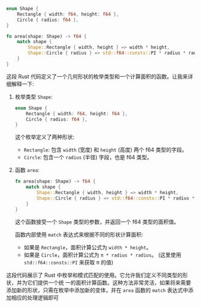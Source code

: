 ```rust
enum Shape {
    Rectangle { width: f64, height: f64 },
    Circle { radius: f64 },
}

fn area(shape: Shape) -> f64 {
    match shape {
        Shape::Rectangle { width, height } => width * height,
        Shape::Circle { radius } => std::f64::consts::PI * radius * radius,
    }
}
```
这段 Rust 代码定义了一个几何形状的枚举类型和一个计算面积的函数。让我来详细解释一下:

1. 枚举类型 `Shape`:
   ```rust
   enum Shape {
       Rectangle { width: f64, height: f64 },
       Circle { radius: f64 },
   }
   ```
   这个枚举定义了两种形状:
   - `Rectangle`: 包含 `width` (宽度) 和 `height` (高度) 两个 f64 类型的字段。
   - `Circle`: 包含一个 `radius` (半径) 字段，也是 f64 类型。

2. 函数 `area`:
   ```rust
   fn area(shape: Shape) -> f64 {
       match shape {
           Shape::Rectangle { width, height } => width * height,
           Shape::Circle { radius } => std::f64::consts::PI * radius * radius,
       }
   }
   ```
   这个函数接受一个 `Shape` 类型的参数，并返回一个 f64 类型的面积值。

   函数内部使用 `match` 表达式来根据不同的形状计算面积:
   - 如果是 `Rectangle`，面积计算公式为 `width * height`。
   - 如果是 `Circle`，面积计算公式为 `π * radius * radius`。
     (这里使用 `std::f64::consts::PI` 来获取 π 的值)

这段代码展示了 Rust 中枚举和模式匹配的使用。它允许我们定义不同类型的形状，并为它们提供一个统 一的面积计算函数。这种方法非常灵活，如果将来需要添加新的形状，只需在枚举中添加新的变体，并在 `area` 函数的 `match` 表达式中添加相应的处理逻辑即可
